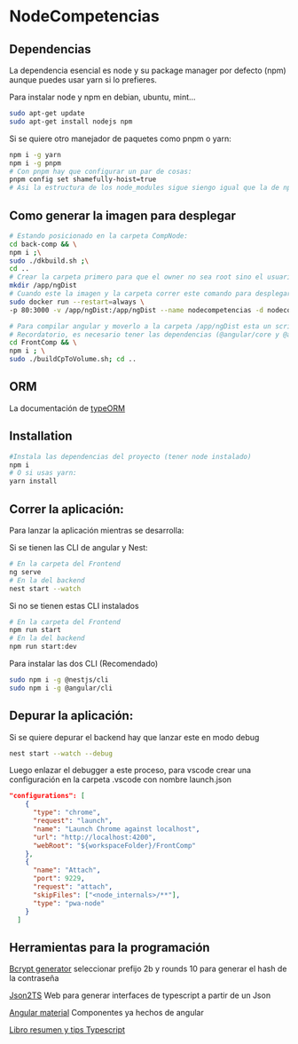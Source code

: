 # NodeCompetencias

## Dependencias

La dependencia esencial es node y su package manager por defecto (npm) aunque puedes usar yarn si lo prefieres.

Para instalar node y npm en debian, ubuntu, mint...

```bash
sudo apt-get update
sudo apt-get install nodejs npm
```

Si se quiere otro manejador de paquetes como pnpm o yarn:

```bash
npm i -g yarn
npm i -g pnpm
# Con pnpm hay que configurar un par de cosas:
pnpm config set shamefully-hoist=true
# Asi la estructura de los node_modules sigue siengo igual que la de npm
```

## Como generar la imagen para desplegar

```bash
# Estando posicionado en la carpeta CompNode:
cd back-comp && \
npm i ;\
sudo ./dkbuild.sh ;\
cd ..
# Crear la carpeta primero para que el owner no sea root sino el usuario
mkdir /app/ngDist
# Cuando este la imagen y la carpeta correr este comando para desplegarlo, en el volumen ha de estar la carpeta del compilado de angular
sudo docker run --restart=always \
-p 80:3000 -v /app/ngDist:/app/ngDist --name nodecompetencias -d nodecompetencias

# Para compilar angular y moverlo a la carpeta /app/ngDist esta un script dentro de FrontComp
# Recordatorio, es necesario tener las dependencias (@angular/core y @angular/compiler) para compilarlo sino da error, con este comando las instala y compila:
cd FrontComp && \
npm i ; \
sudo ./buildCpToVolume.sh; cd ..
```

## ORM

La documentación de [typeORM](https://orkhan.gitbook.io/typeorm/docs)

## Installation

```bash
#Instala las dependencias del proyecto (tener node instalado)
npm i
# O si usas yarn:
yarn install
```

## Correr la aplicación:

Para lanzar la aplicación mientras se desarrolla:

Si se tienen las CLI de angular y Nest:

```bash
# En la carpeta del Frontend
ng serve
# En la del backend
nest start --watch
```

Si no se tienen estas CLI instalados

```bash
# En la carpeta del Frontend
npm run start
# En la del backend
npm run start:dev
```

Para instalar las dos CLI (Recomendado)

```sh
sudo npm i -g @nestjs/cli
sudo npm i -g @angular/cli
```

## Depurar la aplicación:

Si se quiere depurar el backend hay que lanzar este en modo debug

```bash
nest start --watch --debug
```

Luego enlazar el debugger a este proceso, para vscode crear una configuración en la carpeta .vscode con nombre launch.json

```json
"configurations": [
    {
      "type": "chrome",
      "request": "launch",
      "name": "Launch Chrome against localhost",
      "url": "http://localhost:4200",
      "webRoot": "${workspaceFolder}/FrontComp"
    },
    {
      "name": "Attach",
      "port": 9229,
      "request": "attach",
      "skipFiles": ["<node_internals>/**"],
      "type": "pwa-node"
    }
  ]
```

## Herramientas para la programación

[Bcrypt generator](https://bcrypthashgenerator.tool-kit.dev/) seleccionar prefijo 2b y rounds 10 para generar el hash de la contraseña

[Json2TS](http://www.json2ts.com/) Web para generar interfaces de typescript a partir de un Json

[Angular material](https://material.angular.io/) Componentes ya hechos de angular

[Libro resumen y tips Typescript](https://basarat.gitbook.io/typescript/)

